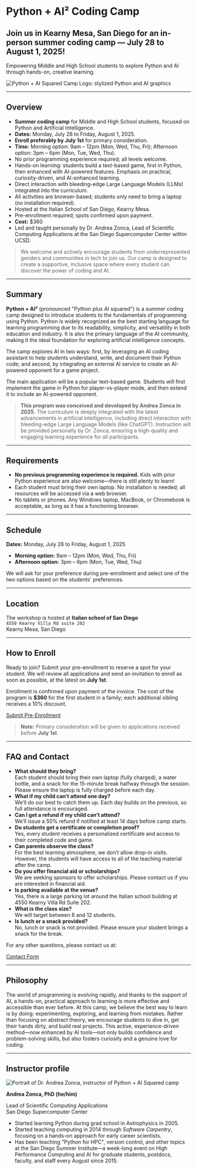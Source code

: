 # Python + AI² Coding Camp

## Join us in Kearny Mesa, San Diego for an in-person summer coding camp — July 28 to August 1, 2025!

Empowering Middle and High School students to explore Python and AI through hands-on, creative learning.

![Python + AI Squared Camp Logo: stylized Python and AI graphics](pythonai2.png)

---

## Overview

- **Summer coding camp** for Middle and High School students, focused on Python and Artificial Intelligence.
- **Dates:** Monday, July 28 to Friday, August 1, 2025.
- **Enroll preferably by July 1st** for primary consideration.
- **Time:** Morning option: 9am – 12pm (Mon, Wed, Thu, Fri); Afternoon option: 3pm – 6pm (Mon, Tue, Wed, Thu).
- No prior programming experience required; all levels welcome.
- Hands-on learning: students build a text-based game, first in Python, then enhanced with AI-powered features. Emphasis on practical, curiosity-driven, and AI-enhanced learning.
- Direct interaction with bleeding-edge Large Language Models (LLMs) integrated into the curriculum.
- All activities are browser-based; students only need to bring a laptop (no installation required).
- Hosted at the Italian School of San Diego, Kearny Mesa.
- Pre-enrollment required; spots confirmed upon payment.
- **Cost:** $360
- Led and taught personally by Dr. Andrea Zonca, Lead of Scientific Computing Applications at the San Diego Supercomputer Center within UCSD.

> We welcome and actively encourage students from underrepresented genders and communities in tech to join us. Our camp is designed to create a supportive, inclusive space where every student can discover the power of coding and AI.

---

## Summary

**Python + AI²** (pronounced "Python plus AI squared") is a summer coding camp designed to introduce students to the fundamentals of programming using Python. Python is widely recognized as the best starting language for learning programming due to its readability, simplicity, and versatility in both education and industry. It is also the primary language of the AI community, making it the ideal foundation for exploring artificial intelligence concepts.

The camp explores AI in two ways: first, by leveraging an AI coding assistant to help students understand, write, and document their Python code; and second, by integrating an external AI service to create an AI-powered opponent for a game project.

The main application will be a popular text-based game. Students will first implement the game in Python for player-vs-player mode, and then extend it to include an AI-powered opponent.

> **This program was conceived and developed by Andrea Zonca in 2025.** The curriculum is deeply integrated with the latest advancements in artificial intelligence, including direct interaction with bleeding-edge Large Language Models (like ChatGPT). Instruction will be provided personally by Dr. Zonca, ensuring a high-quality and engaging learning experience for all participants.

---

## Requirements

- **No previous programming experience is required.** Kids with prior Python experience are also welcome—there is still plenty to learn!
- Each student must bring their own laptop. No installation is needed; all resources will be accessed via a web browser.
- No tablets or phones. Any Windows laptop, MacBook, or Chromebook is acceptable, as long as it has a functioning browser.

---

## Schedule

**Dates:** Monday, July 28 to Friday, August 1, 2025

- **Morning option:** 9am – 12pm (Mon, Wed, Thu, Fri)
- **Afternoon option:** 3pm – 6pm (Mon, Tue, Wed, Thu)

We will ask for your preference during pre-enrollment and select one of the two options based on the students' preferences.

---

## Location

The workshop is hosted at **Italian school of San Diego**  
`4550 Kearny Villa Rd suite 202`  
Kearny Mesa, San Diego

---

## How to Enroll

Ready to join? Submit your pre-enrollment to reserve a spot for your student. We will review all applications and send an invitation to enroll as soon as possible, at the latest on **July 1st**.

Enrollment is confirmed upon payment of the invoice. The cost of the program is **$360** for the first student in a family; each additional sibling receives a 10% discount.

[Submit Pre-Enrollment](https://docs.google.com/forms/d/e/1FAIpQLScesJCTZiWnxdkSpglX_CPumRuH4R7i8BWCu3Trllo5tSuhOw/viewform?usp=dialog)

> **Note:** Primary consideration will be given to applications received before **July 1st**.

---

## FAQ and Contact

- **What should they bring?**  
  Each student should bring their own laptop (fully charged), a water bottle, and a snack for the 15-minute break halfway through the session. Please ensure the laptop is fully charged before each day.
- **What if my child can’t attend one day?**  
  We’ll do our best to catch them up. Each day builds on the previous, so full attendance is encouraged.
- **Can I get a refund if my child can’t attend?**  
  We’ll issue a 50% refund if notified at least 14 days before camp starts.
- **Do students get a certificate or completion proof?**  
  Yes, every student receives a personalized certificate and access to their completed code and game.
- **Can parents observe the class?**  
  For the best learning atmosphere, we don’t allow drop-in visits. However, the students will have access to all of the teaching material after the camp.
- **Do you offer financial aid or scholarships?**  
  We are seeking sponsors to offer scholarships. Please contact us if you are interested in financial aid.
- **Is parking available at the venue?**  
  Yes, there is a large parking lot around the Italian school building at 4550 Kearny Villa Rd Suite 202.
- **What is the class size?**  
  We will target between 8 and 12 students.
- **Is lunch or a snack provided?**  
  No, lunch or snack is not provided. Please ensure your student brings a snack for the break.

For any other questions, please contact us at:

[Contact Form](https://docs.google.com/forms/d/e/1FAIpQLSewqz_DiHqwhH83XavamrpiqLbU2ib5wJzRXIIWK_Ti7q_d8A/viewform?usp=pp_url&entry.561435805=Teaching:+Python+%2B+AI%5E2&entry.1256461741=I+have+a+question+about+the+Python+%2B+AI%5E2+coding+camp:%0A%0A)

---

## Philosophy

The world of programming is evolving rapidly, and thanks to the support of AI, a hands-on, practical approach to learning is more effective and accessible than ever before. At this camp, we believe the best way to learn is by doing: experimenting, exploring, and learning from mistakes. Rather than focusing on abstract theory, we encourage students to dive in, get their hands dirty, and build real projects. This active, experience-driven method—now enhanced by AI tools—not only builds confidence and problem-solving skills, but also fosters curiosity and a genuine love for coding.

---

## Instructor profile

![Portrait of Dr. Andrea Zonca, instructor of Python + AI Squared camp](andrea_zonca.jpg)

**Andrea Zonca, PhD (he/him)**

Lead of Scientific Computing Applications  
San Diego Supercomputer Center

- Started learning Python during grad school in Astrophysics in 2005.
- Started teaching computing in 2014 through *Software Carpentry*, focusing on a hands-on approach for early career scientists.
- Has been teaching "Python for HPC", version control, and other topics at the San Diego Summer Institute—a week-long event on High Performance Computing and AI for graduate students, postdocs, faculty, and staff every August since 2015.
